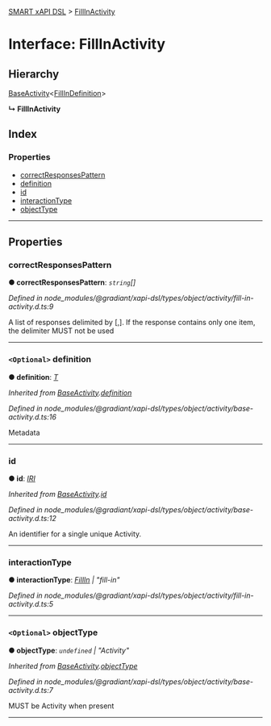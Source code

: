 [SMART xAPI DSL](../README.md) > [FillInActivity](../interfaces/fillinactivity.md)

# Interface: FillInActivity

## Hierarchy

 [BaseActivity](baseactivity.md)<[FillInDefinition](fillindefinition.md)>

**↳ FillInActivity**

## Index

### Properties

* [correctResponsesPattern](fillinactivity.md#correctresponsespattern)
* [definition](fillinactivity.md#definition)
* [id](fillinactivity.md#id)
* [interactionType](fillinactivity.md#interactiontype)
* [objectType](fillinactivity.md#objecttype)

---

## Properties

<a id="correctresponsespattern"></a>

###  correctResponsesPattern

**● correctResponsesPattern**: *`string`[]*

*Defined in node_modules/@gradiant/xapi-dsl/types/object/activity/fill-in-activity.d.ts:9*

A list of responses delimited by \[,\]. If the response contains only one item, the delimiter MUST not be used

___
<a id="definition"></a>

### `<Optional>` definition

**● definition**: *[T]()*

*Inherited from [BaseActivity](baseactivity.md).[definition](baseactivity.md#definition)*

*Defined in node_modules/@gradiant/xapi-dsl/types/object/activity/base-activity.d.ts:16*

Metadata

___
<a id="id"></a>

###  id

**● id**: *[IRI](../#iri)*

*Inherited from [BaseActivity](baseactivity.md).[id](baseactivity.md#id)*

*Defined in node_modules/@gradiant/xapi-dsl/types/object/activity/base-activity.d.ts:12*

An identifier for a single unique Activity.

___
<a id="interactiontype"></a>

###  interactionType

**● interactionType**: *[FillIn](../enums/interactiontype.md#fillin) \| "fill-in"*

*Defined in node_modules/@gradiant/xapi-dsl/types/object/activity/fill-in-activity.d.ts:5*

___
<a id="objecttype"></a>

### `<Optional>` objectType

**● objectType**: *`undefined` \| "Activity"*

*Inherited from [BaseActivity](baseactivity.md).[objectType](baseactivity.md#objecttype)*

*Defined in node_modules/@gradiant/xapi-dsl/types/object/activity/base-activity.d.ts:7*

MUST be Activity when present

___


